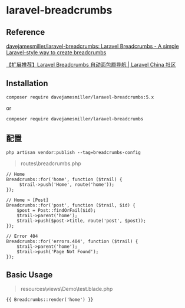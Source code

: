 
# laravel-breadcrumbs

## Reference

[davejamesmiller/laravel-breadcrumbs: Laravel Breadcrumbs - A simple Laravel-style way to create breadcrumbs](https://github.com/davejamesmiller/laravel-breadcrumbs)

[【扩展推荐】Laravel Breadcrumbs 自动面包屑导航 | Laravel China 社区](https://learnku.com/laravel/t/1914/extended-recommendation-laravel-breadcrumbs-automatic-bread-crumbs-navigation)


## Installation

```
composer require davejamesmiller/laravel-breadcrumbs:5.x
```

or

```
composer require davejamesmiller/laravel-breadcrumbs
```

## 配置

```
php artisan vendor:publish --tag=breadcrumbs-config
```



> routes\breadcrumbs.php

```
// Home
Breadcrumbs::for('home', function ($trail) {
     $trail->push('Home', route('home'));
});

// Home > [Post]
Breadcrumbs::for('post', function ($trail, $id) {
    $post = Post::findOrFail($id);
    $trail->parent('home');
    $trail->push($post->title, route('post', $post));
});

// Error 404
Breadcrumbs::for('errors.404', function ($trail) {
    $trail->parent('home');
    $trail->push('Page Not Found');
});
```

## Basic Usage

> resources\views\Demo\test.blade.php

```
{{ Breadcrumbs::render('home') }}
```
